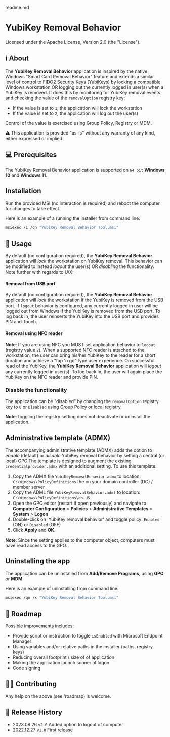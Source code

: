 ﻿readme.md

# YubiKey Removal Behavior     


Licensed under the Apache License, Version 2.0 (the "License").

## ℹ️ About
The **YubiKey Removal Behavior** application is inspired by the native Windows "Smart Card Removal Behavior" feature and extends 
a similar level of control to FIDO2 Security Keys (YubiKeys) by locking a compatible Windows workstation OR logging out the
currently logged in user(s) when a YubiKey is removed. It does this by monitoring for YubiKey removal events and checking the 
value of the ```removalOption``` registry key:

- If the value is set to ```1```, the application will lock the workstation
- If the value is set to ```2```, the application will log out the user(s)

Control of the value is exercised using Group Policy, Registry or MDM.

⚠️ This application is provided "as-is" without any warranty of any kind, either expressed or implied.


## 💻 Prerequisites
The YubiKey Removal Behavior application is supported on ```64 bit``` **Windows 10** and **Windows 11**. 

## Installation
Run the provided MSI (no interaction is required) and reboot the computer for changes to take effect.

Here is an example of a running the installer from command line: 

```bash
msiexec /i /qn "YubiKey Removal Behavior Tool.msi"
```

## 📖 Usage
By default (no configuration required), the **YubiKey Removal Behavior** application will _lock_ the workstation on YubiKey removal. 
This behavior can be modified to instead _logout_ the user(s) OR _disabling_ the functionality. Note further with regards to U/X:

#### Removal from USB port
By default (no configuration required), the **YubiKey Removal Behavior** application will _lock_ the workstation if the YubiKey is removed from the USB port.
If ```logout``` behavior is configured, any currently logged in user will be logged out from Windows if the YubiKey is removed from the USB port.
To log back in, the user reinserts the YubiKey into the USB port and provides PIN and Touch.

#### Removal using NFC reader
**Note**: If you are using NFC you MUST set application behavior to ```logout``` (registry value ```2```).
When a supported NFC reader is attached to the workstation, the user can bring his/her YubiKey to the reader for a short duration
and achieve a "tap 'n go" type user experience. On successful read of the YubiKey, the **YubiKey Removal Behavior** application will
_logout_ any currently logged in user(s). To log back in, the user will again place the YubiKey on the NFC reader and provide PIN.

### Disable the functionality
The application can be "disabled" by changing the ```removalOption``` registry key to ```0``` or ```Disabled``` using Group Policy or local registry. 

**Note**: toggling the registry setting does not deactivate or uninstall the application.

## Administrative template (ADMX)
The accompanying administrative template (ADMX) adds the option to _enable_ (default) or _disable_ YubiKey removal behavior by setting a central (or local) GPO.The template is designed to augment the existing ```credentialprovider.admx``` with an additional setting. To use this template:

1. Copy the ADMX file ```YubiKeyRemovalBehavior.admx``` to location: ```C:\Windows\PolicyDefinitions``` the on your domain controller (DC) / member server
2. Copy the ADML file ```YubiKeyRemovalBehavior.adml``` to location: ```C:\Windows\PolicyDefinitions\en-US```
3. Open the GPO editor (restart if open previously) and navigate to **Computer Configuration** > **Policies** > **Administrative Templates** > **System** > **Logon**
4. Double-click on 'YubiKey removal behavior' and toggle policy: ```Enabled``` (ON) or ```Disabled``` (OFF)
5. Click **Apply** and **OK**.

**Note**: Since the setting applies to the computer object, computers must have read access to the GPO.

## Uninstalling the app
The application can be uninstalled from **Add/Remove Programs**, using **GPO** or **MDM**.

Here is an example of uninstalling from command line: 

```bash
msiexec /qn /x "YubiKey Removal Behavior Tool.msi"
```

## 🥅 Roadmap
Possible improvements includes:
- Provide script or instruction to toggle ```isEnabled``` with Microsoft Endpoint Manager
- Using variables and/or relative paths in the installer (paths, registry keys)
- Reducing overall footprint / size of of application
- Making the application launch sooner at logon
- Code signing

## 🥷🏻 Contributing
Any help on the above (see 'roadmap) is welcome.

## 📜 Release History
* 2023.08.26 `v2.0` Added option to logout of computer
* 2022.12.27 `v1.0` First release